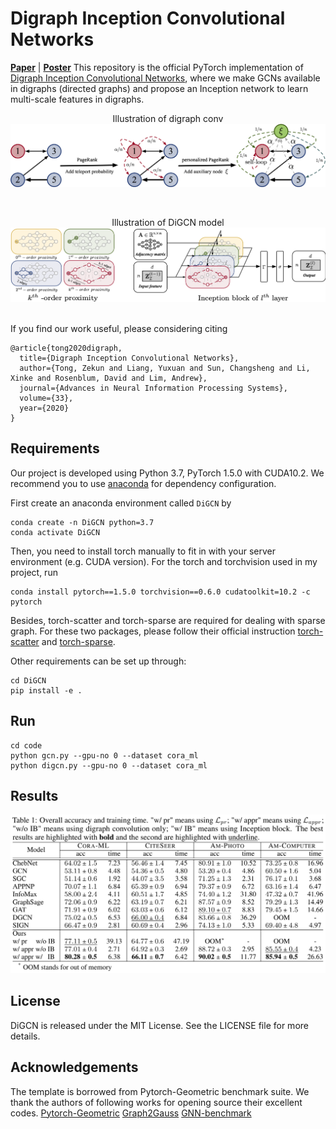 # Digraph Inception Convolutional Networks
**[Paper](https://papers.nips.cc/paper/2020/file/cffb6e2288a630c2a787a64ccc67097c-Paper.pdf)** | **[Poster](https://github.com/flyingtango/DiGCN/blob/main/docs/digcn_poster.pdf)** 
This repository is the official PyTorch implementation of [Digraph Inception Convolutional Networks](https://papers.nips.cc/paper/2020/file/cffb6e2288a630c2a787a64ccc67097c-Paper.pdf), where we make GCNs available in digraphs (directed graphs) and propose an Inception network to learn multi-scale features in digraphs.


<center>Illustration of digraph conv</center>
<center><img src="imgs/directed.png" alt="directed_schema" style="zoom:50%;" /></center>

&nbsp;
<center>Illustration of DiGCN model</center>
<center><img src="imgs/ib.png" alt="inception_block" style="zoom:100%;" /></center>
&nbsp;

If you find our work useful, please considering citing

```
@article{tong2020digraph,
  title={Digraph Inception Convolutional Networks},
  author={Tong, Zekun and Liang, Yuxuan and Sun, Changsheng and Li, Xinke and Rosenblum, David and Lim, Andrew},
  journal={Advances in Neural Information Processing Systems},
  volume={33},
  year={2020}
}
```

## Requirements

Our project is developed using Python 3.7, PyTorch 1.5.0 with CUDA10.2. We recommend you to use [anaconda](https://www.anaconda.com/) for dependency configuration.

First create an anaconda environment called ```DiGCN``` by

```shell
conda create -n DiGCN python=3.7
conda activate DiGCN
```

Then, you need to install torch manually to fit in with your server environment (e.g. CUDA version). For the torch and torchvision used in my project, run

```shell
conda install pytorch==1.5.0 torchvision==0.6.0 cudatoolkit=10.2 -c pytorch
```

Besides, torch-scatter and torch-sparse are required for dealing with sparse graph. 
For these two packages, please follow their official instruction [torch-scatter](https://github.com/rusty1s/pytorch_scatter) and [torch-sparse](https://github.com/rusty1s/pytorch_sparse).


Other requirements can be set up through:

```shell
cd DiGCN
pip install -e .
```
## Run

```shell
cd code
python gcn.py --gpu-no 0 --dataset cora_ml
python digcn.py --gpu-no 0 --dataset cora_ml
```

## Results

<center><img src="imgs/results.png" alt="results" style="zoom:100%;" /></center>

## License

DiGCN is released under the MIT License. See the LICENSE file for more details.

## Acknowledgements

The template is borrowed from Pytorch-Geometric benchmark suite. We thank the authors of following works for opening source their excellent codes.
[Pytorch-Geometric](https://github.com/rusty1s/pytorch_geometric)
[Graph2Gauss](https://github.com/abojchevski/graph2gauss)
[GNN-benchmark](https://github.com/shchur/gnn-benchmark)

